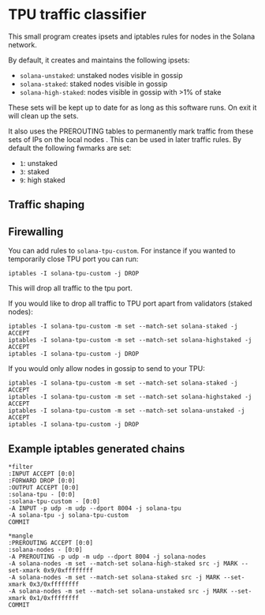 # TPU traffic classifier

This small program creates ipsets and iptables rules for nodes in the Solana network.

By default, it creates and maintains the following ipsets:

 - `solana-unstaked`: unstaked nodes visible in gossip
 - `solana-staked`: staked nodes visible in gossip
 - `solana-high-staked`: nodes visible in gossip with >1% of stake

These sets will be kept up to date for as long as this software runs. On exit it will clean up the sets.

It also uses the PREROUTING tables to permanently mark traffic from these sets of IPs on the local nodes . This can be used in later traffic rules. By default the following fwmarks are set:

 - `1`: unstaked
 - `3`: staked
 - `9`: high staked

## Traffic shaping

## Firewalling

You can add rules to `solana-tpu-custom`. For instance if you wanted to temporarily close TPU port you can run:

```
iptables -I solana-tpu-custom -j DROP
```

This will drop all traffic to the tpu port.

If you would like to drop all traffic to TPU port apart from validators (staked nodes):

```
iptables -I solana-tpu-custom -m set --match-set solana-staked -j ACCEPT
iptables -I solana-tpu-custom -m set --match-set solana-highstaked -j ACCEPT
iptables -I solana-tpu-custom -j DROP
```

If you would only allow nodes in gossip to send to your TPU:

```
iptables -I solana-tpu-custom -m set --match-set solana-staked -j ACCEPT
iptables -I solana-tpu-custom -m set --match-set solana-highstaked -j ACCEPT
iptables -I solana-tpu-custom -m set --match-set solana-unstaked -j ACCEPT
iptables -I solana-tpu-custom -j DROP
```


## Example iptables generated chains

```
*filter
:INPUT ACCEPT [0:0]
:FORWARD DROP [0:0]
:OUTPUT ACCEPT [0:0]
:solana-tpu - [0:0]
:solana-tpu-custom - [0:0]
-A INPUT -p udp -m udp --dport 8004 -j solana-tpu
-A solana-tpu -j solana-tpu-custom
COMMIT
```

```
*mangle
:PREROUTING ACCEPT [0:0]
:solana-nodes - [0:0]
-A PREROUTING -p udp -m udp --dport 8004 -j solana-nodes
-A solana-nodes -m set --match-set solana-high-staked src -j MARK --set-xmark 0x9/0xffffffff
-A solana-nodes -m set --match-set solana-staked src -j MARK --set-xmark 0x3/0xffffffff
-A solana-nodes -m set --match-set solana-unstaked src -j MARK --set-xmark 0x1/0xffffffff
COMMIT
```